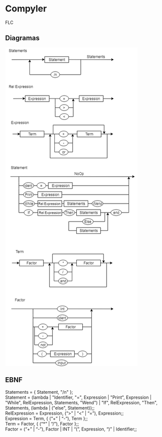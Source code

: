 # Compyler
FLC

## Diagramas 
![Diagramaaaa](diagramas.png)

## EBNF
Statements = { Statement, "/n" };<br>
Statement = (lambda | "Identifier, "=", Expression | "Print", Expression | "While", RelExpression, Statements, "Wend") | "If", RelExpression, "Then", Statements, (lambda | ("else", Statement));;<br>
RelExpression = Expression, (“>” | “<” | “=”), Expression;;<br>
Expression = Term, { (“+” | “-”), Term };;<br>
Term =  Factor, { (“*” | “/”), Factor };;<br>
Factor = (“+” | “-”), Factor | INT | “(”, Expression, “)” | Identifier;;<br>
